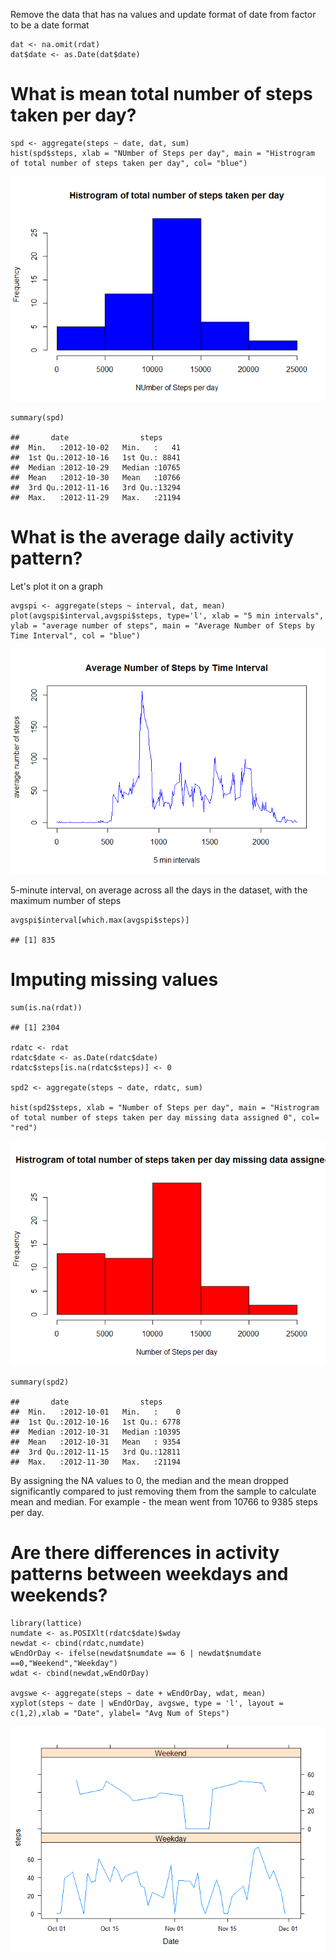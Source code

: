 Remove the data that has na values and update format of date from factor
to be a date format

    dat <- na.omit(rdat)
    dat$date <- as.Date(dat$date)

What is mean total number of steps taken per day?
=================================================

    spd <- aggregate(steps ~ date, dat, sum)
    hist(spd$steps, xlab = "NUmber of Steps per day", main = "Histrogram of total number of steps taken per day", col= "blue")

![](PA1_template_files/figure-markdown_strict/unnamed-chunk-2-1.png)

    summary(spd)

    ##       date                steps      
    ##  Min.   :2012-10-02   Min.   :   41  
    ##  1st Qu.:2012-10-16   1st Qu.: 8841  
    ##  Median :2012-10-29   Median :10765  
    ##  Mean   :2012-10-30   Mean   :10766  
    ##  3rd Qu.:2012-11-16   3rd Qu.:13294  
    ##  Max.   :2012-11-29   Max.   :21194

What is the average daily activity pattern?
===========================================

Let's plot it on a graph

    avgspi <- aggregate(steps ~ interval, dat, mean)
    plot(avgspi$interval,avgspi$steps, type='l', xlab = "5 min intervals", ylab = "average number of steps", main = "Average Number of Steps by Time Interval", col = "blue")

![](PA1_template_files/figure-markdown_strict/unnamed-chunk-3-1.png)

5-minute interval, on average across all the days in the dataset, with
the maximum number of steps

    avgspi$interval[which.max(avgspi$steps)]

    ## [1] 835

Imputing missing values
=======================

    sum(is.na(rdat))

    ## [1] 2304

    rdatc <- rdat
    rdatc$date <- as.Date(rdatc$date)
    rdatc$steps[is.na(rdatc$steps)] <- 0

    spd2 <- aggregate(steps ~ date, rdatc, sum)

    hist(spd2$steps, xlab = "Number of Steps per day", main = "Histrogram of total number of steps taken per day missing data assigned 0", col= "red")

![](PA1_template_files/figure-markdown_strict/unnamed-chunk-5-1.png)

    summary(spd2)

    ##       date                steps      
    ##  Min.   :2012-10-01   Min.   :    0  
    ##  1st Qu.:2012-10-16   1st Qu.: 6778  
    ##  Median :2012-10-31   Median :10395  
    ##  Mean   :2012-10-31   Mean   : 9354  
    ##  3rd Qu.:2012-11-15   3rd Qu.:12811  
    ##  Max.   :2012-11-30   Max.   :21194

By assigning the NA values to 0, the median and the mean dropped
significantly compared to just removing them from the sample to
calculate mean and median. For example - the mean went from 10766 to
9385 steps per day.

Are there differences in activity patterns between weekdays and weekends?
=========================================================================

    library(lattice)
    numdate <- as.POSIXlt(rdatc$date)$wday
    newdat <- cbind(rdatc,numdate)
    wEndOrDay <- ifelse(newdat$numdate == 6 | newdat$numdate ==0,"Weekend","Weekday")
    wdat <- cbind(newdat,wEndOrDay)

    avgswe <- aggregate(steps ~ date + wEndOrDay, wdat, mean)
    xyplot(steps ~ date | wEndOrDay, avgswe, type = 'l', layout = c(1,2),xlab = "Date", ylabel= "Avg Num of Steps")

![](PA1_template_files/figure-markdown_strict/unnamed-chunk-6-1.png)

